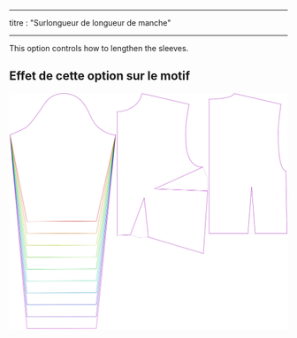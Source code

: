 - - -
titre : "Surlongueur de longueur de manche"
- - -

This option controls how to lengthen the sleeves.

## Effet de cette option sur le motif

![This image shows the effect of this option by superimposing several variants that have a different value for this option](breanna_sleevelengthbonus_sample.svg "Effet de cette option sur le modèle")
